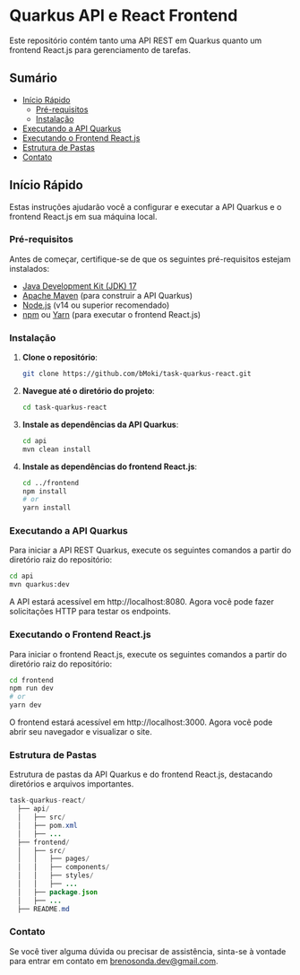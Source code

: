 # Quarkus API e React Frontend

Este repositório contém tanto uma API REST em Quarkus quanto um frontend React.js para gerenciamento de tarefas.

## Sumário

- [Início Rápido](#início-rápido)
  - [Pré-requisitos](#pré-requisitos)
  - [Instalação](#instalação)
- [Executando a API Quarkus](#executando-a-api-quarkus)
- [Executando o Frontend React.js](#executando-o-frontend-reactjs)
- [Estrutura de Pastas](#estrutura-de-pastas)
- [Contato](#contato)

## Início Rápido

Estas instruções ajudarão você a configurar e executar a API Quarkus e o frontend React.js em sua máquina local.

### Pré-requisitos

Antes de começar, certifique-se de que os seguintes pré-requisitos estejam instalados:

- [Java Development Kit (JDK) 17](https://adoptopenjdk.net/)
- [Apache Maven](https://maven.apache.org/download.cgi) (para construir a API Quarkus)
- [Node.js](https://nodejs.org/) (v14 ou superior recomendado)
- [npm](https://www.npmjs.com/) ou [Yarn](https://yarnpkg.com/) (para executar o frontend React.js)

### Instalação

1. **Clone o repositório**:

    ```sh
    git clone https://github.com/bMoki/task-quarkus-react.git
    ```
2. **Navegue até o diretório do projeto**:
    ```sh
    cd task-quarkus-react
    ```
3. **Instale as dependências da API Quarkus**:
    ```sh
    cd api
    mvn clean install
    ```
4. **Instale as dependências do frontend React.js**:
    ```sh
    cd ../frontend
    npm install
    # or
    yarn install
    ```
### Executando a API Quarkus
Para iniciar a API REST Quarkus, execute os seguintes comandos a partir do diretório raiz do repositório:

```sh
cd api
mvn quarkus:dev
```

A API estará acessível em http://localhost:8080. Agora você pode fazer solicitações HTTP para testar os endpoints.

### Executando o Frontend React.js
Para iniciar o frontend React.js, execute os seguintes comandos a partir do diretório raiz do repositório:

```sh
cd frontend
npm run dev
# or
yarn dev
```

O frontend estará acessível em http://localhost:3000. Agora você pode abrir seu navegador e visualizar o site.

### Estrutura de Pastas
Estrutura de pastas da API Quarkus e do frontend React.js, destacando diretórios e arquivos importantes.

```java
task-quarkus-react/
  ├── api/
  │   ├── src/
  │   ├── pom.xml
  │   ├── ...
  ├── frontend/
  │   ├── src/
  │   │   ├── pages/
  │   │   ├── components/
  │   │   ├── styles/
  │   │   ├── ...
  │   ├── package.json
  │   ├── ...
  ├── README.md
```

### Contato
Se você tiver alguma dúvida ou precisar de assistência, sinta-se à vontade para entrar em contato em brenosonda.dev@gmail.com.